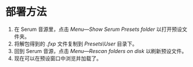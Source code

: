 # 部署方法

1. 在 Serum 音源里，点击 *Menu—Show Serum Presets folder* 以打开预设文件夹。
2. 将解包得到的 *.fxp* 文件复制到 *Presets\User* 目录下。
3. 回到 Serum 音源，点击 *Menu—Rescan folders on disk* 以刷新预设文件。
4. 现在可以在预设窗口中浏览并加载了。